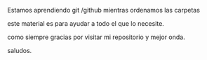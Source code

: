 Estamos aprendiendo git /github mientras ordenamos las carpetas

este material es para ayudar a todo el que lo necesite. 

como siempre gracias por visitar mi repositorio y mejor onda.


saludos.
